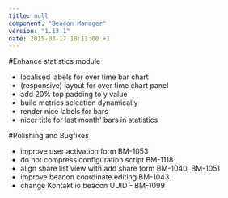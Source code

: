 ```yaml
---
title: null
component: "Beacon Manager"
version: "1.13.1"
date: 2015-03-17 18:11:00 +1
---
```

#Enhance statistics module
* localised labels for over time bar chart
* (responsive) layout for over time chart panel
* add 20% top padding to y value
* build metrics selection dynamically
* render nice labels for bars
* nicer title for last month' bars in statistics

#Polishing and Bugfixes
* improve user activation form BM-1053
* do not compress configuration script BM-1118
* align share list view with add share form BM-1040, BM-1051
* improve beacon coordinate editing BM-1043
* change Kontakt.io beacon UUID - BM-1099